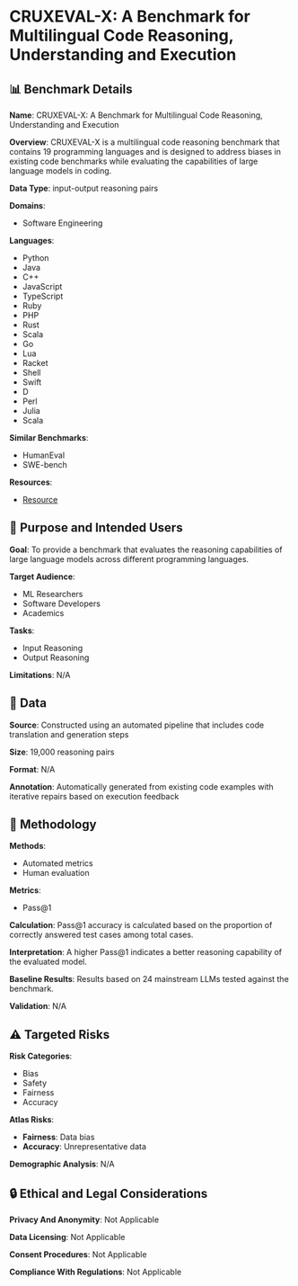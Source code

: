 # CRUXEVAL-X: A Benchmark for Multilingual Code Reasoning, Understanding and Execution

## 📊 Benchmark Details

**Name**: CRUXEVAL-X: A Benchmark for Multilingual Code Reasoning, Understanding and Execution

**Overview**: CRUXEVAL-X is a multilingual code reasoning benchmark that contains 19 programming languages and is designed to address biases in existing code benchmarks while evaluating the capabilities of large language models in coding.

**Data Type**: input-output reasoning pairs

**Domains**:
- Software Engineering

**Languages**:
- Python
- Java
- C++
- JavaScript
- TypeScript
- Ruby
- PHP
- Rust
- Scala
- Go
- Lua
- Racket
- Shell
- Swift
- D
- Perl
- Julia
- Scala

**Similar Benchmarks**:
- HumanEval
- SWE-bench

**Resources**:
- [Resource](https://arxiv.org/abs/2408.13001)

## 🎯 Purpose and Intended Users

**Goal**: To provide a benchmark that evaluates the reasoning capabilities of large language models across different programming languages.

**Target Audience**:
- ML Researchers
- Software Developers
- Academics

**Tasks**:
- Input Reasoning
- Output Reasoning

**Limitations**: N/A

## 💾 Data

**Source**: Constructed using an automated pipeline that includes code translation and generation steps

**Size**: 19,000 reasoning pairs

**Format**: N/A

**Annotation**: Automatically generated from existing code examples with iterative repairs based on execution feedback

## 🔬 Methodology

**Methods**:
- Automated metrics
- Human evaluation

**Metrics**:
- Pass@1

**Calculation**: Pass@1 accuracy is calculated based on the proportion of correctly answered test cases among total cases.

**Interpretation**: A higher Pass@1 indicates a better reasoning capability of the evaluated model.

**Baseline Results**: Results based on 24 mainstream LLMs tested against the benchmark.

**Validation**: N/A

## ⚠️ Targeted Risks

**Risk Categories**:
- Bias
- Safety
- Fairness
- Accuracy

**Atlas Risks**:
- **Fairness**: Data bias
- **Accuracy**: Unrepresentative data

**Demographic Analysis**: N/A

## 🔒 Ethical and Legal Considerations

**Privacy And Anonymity**: Not Applicable

**Data Licensing**: Not Applicable

**Consent Procedures**: Not Applicable

**Compliance With Regulations**: Not Applicable
